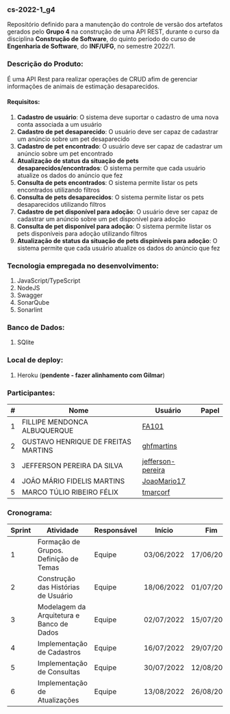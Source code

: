 ### cs-2022-1_g4
Repositório definido para a manutenção do controle de versão dos artefatos gerados pelo **Grupo 4** na construção de uma API REST, durante o curso da disciplina **Construção de Software**, do quinto período do curso de **Engenharia de Software**, do **INF/UFG**, no semestre 2022/1.

### Descrição do Produto: 

É uma API Rest para realizar operações de CRUD afim de gerenciar informações de animais de estimação desaparecidos.

#### Requisitos:
1. **Cadastro de usuário**: O sistema deve suportar o cadastro de uma nova conta associada a um usuário
2. **Cadastro de pet desaparecido**: O usuário deve ser capaz de cadastrar um anúncio sobre um pet desaparecido
3. **Cadastro de pet encontrado**: O usuário deve ser capaz de cadastrar um anúncio sobre um pet encontrado
4. **Atualização de status da situação de pets desaparecidos/encontrados**: O sistema permite que cada usuário atualize os dados do anúncio que fez
5. **Consulta de pets encontrados**: O sistema permite listar os pets encontrados utilizando filtros
6. **Consulta de pets desaparecidos**: O sistema permite listar os pets desaparecidos utilizando filtros
7. **Cadastro de pet disponível para adoção**: O usuário deve ser capaz de cadastrar um anúncio sobre um pet disponível para adoção
8. **Consulta de pet disponível para adoção**: O sistema permite listar os pets disponíveis para adoção utilizando filtros
9. **Atualização de status da situação de pets dispiníveis para adoção**: O sistema permite que cada usuário atualize os dados do anúncio que fez

### Tecnologia empregada no desenvolvimento: 
1. JavaScript/TypeScript
2. NodeJS
3. Swagger
4. SonarQube
5. Sonarlint

### Banco de Dados:
1. SQlite

### Local de deploy:
1. Heroku (**pendente - fazer alinhamento com Gilmar**)

### Participantes:
|#|Nome|Usuário|Papel|
|---|---|---|---|
|1|FILLIPE MENDONCA ALBUQUERQUE|[FA101](https://github.com/FA101)||
|2|GUSTAVO HENRIQUE DE FREITAS MARTINS|[ghfmartins](https://github.com/ghfmartins)||
|3|JEFFERSON PEREIRA DA SILVA|[jefferson-pereira](https://github.com/jefferson-pereira)||
|4|JOÃO MÁRIO FIDELIS MARTINS|[JoaoMario17](https://github.com/JoaoMario17)||
|5|MARCO TÚLIO RIBEIRO FÉLIX|[tmarcorf](https://github.com/tmarcorf)||


### Cronograma:
|Sprint|Atividade|Responsável|Início|Fim|Situação|Avaliação|
|---|---|---|---|---|---|---|
|1|Formação de Grupos. Definição de Temas|Equipe|03/06/2022|17/06/2022|Concluída|22/06/2022|
|2|Construção das Histórias de Usuário|Equipe|18/06/2022|01/07/2022|Concluída|06/07/2022|
|3|Modelagem da Arquitetura e Banco de Dados|Equipe|02/07/2022|15/07/2022|Concluída|20/07/2022|
|4|Implementação de Cadastros|Equipe|16/07/2022|29/07/2022|Em Andamento|03/08/2022|
|5|Implementação de Consultas|Equipe|30/07/2022|12/08/2022|A fazer|17/08/2022|
|6|Implementação de Atualizações|Equipe|13/08/2022|26/08/2022|A fazer|31/08/2022|
